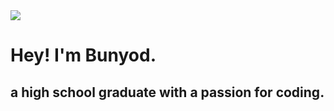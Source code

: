 <img src="https://media.giphy.com/media/tHLc67Fj7A9iVFoNmB/giphy.gif">

# Hey! I'm Bunyod.
## a high school graduate with a passion for coding.

